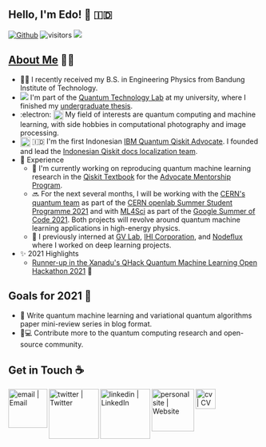 ## Hello, I'm Edo! 👋 🇮🇩
[![Github](https://img.shields.io/github/followers/eraraya-ricardo?label=Follow&style=social)](https://github.com/eraraya-ricardo)
![visitors](https://visitor-badge.laobi.icu/badge?page_id=eraraya-ricardo.eraraya-ricardo)
![](https://github.com/eraraya-ricardo/profile-page/blob/master/assets/media/qp_mle_img.png)
## [About Me](https://eraraya-ricardo.me/) :man_technologist:
- :man_student: I recently received my B.S. in Engineering Physics from Bandung Institute of Technology.
- <img src="https://render.githubusercontent.com/render/math?math=|\Psi\text{>}"> I'm part of the [Quantum Technology Lab](http://qlab.itb.ac.id/index.html) at my university, where I finished my [undergraduate thesis](https://github.com/eraraya-ricardo/quantum_image_classifier).
- :electron: <img align="top" alt="dnn" width="20px" src="https://github.com/eraraya-ricardo/eraraya-ricardo/blob/main/dnn.png"> My field of interests are quantum computing and machine learning, with side hobbies in computational photography and image processing.
- <img align="center" alt="Qiskit" width="20px" src="https://upload.wikimedia.org/wikipedia/commons/5/51/Qiskit-Logo.svg"> 🇮🇩 I'm the first Indonesian [IBM Quantum Qiskit Advocate](https://qiskit.org/advocates/). I founded and lead the [Indonesian Qiskit docs localization team](https://github.com/qiskit-community/qiskit-translations).
- 📃 Experience
  - 🔭 I'm currently working on reproducing quantum machine learning research in the [Qiskit Textbook](https://qiskit.org/textbook/content/ch-ex/) for the [Advocate Mentorship Program](https://github.com/qiskit-community/qiskit-advocate-mentorship-program).
  - 🔜 For the next several months, I will be working with the [CERN's quantum team](https://openlab.cern/quantum) as part of the [CERN openlab Summer Student Programme 2021](https://openlab.cern/education) and with [ML4Sci](https://ml4sci.org/) as part of the [Google Summer of Code 2021](https://summerofcode.withgoogle.com/projects/#5612096894533632). Both projects will revolve around quantum machine learning applications in high-energy physics.
  - 💼 I previously interned at [GV Lab](http://web.tuat.ac.jp/~gvlab/), [IHI Corporation](https://www.ihi.co.jp/en/), and [Nodeflux](https://www.nodeflux.io/) where I worked on deep learning projects.
- ✨ 2021 Highlights
  - [Runner-up in the Xanadu's QHack Quantum Machine Learning Open Hackathon 2021](https://github.com/eraraya-ricardo/qhack-2021-openproject) 🥈

## Goals for 2021 🥅
- 📝 Write quantum machine learning and variational quantum algorithms paper mini-review series in blog format.
- 🔬💻 Contribute more to the quantum computing research and open-source community.

## Get in Touch ☕
[<img align="left" alt="email | Email" width="78px" src="https://img.shields.io/badge/Email-D14836?style=for-the-badge&logo=minutemailer&logoColor=white" />][email]
[<img align="left" alt="twitter | Twitter" width="100px" src="https://img.shields.io/badge/Twitter-1DA1F2?style=for-the-badge&logo=twitter&logoColor=white" />][twitter]
[<img align="left" alt="linkedin | LinkedIn" width="100px" src="https://img.shields.io/badge/LinkedIn-0077B5?style=for-the-badge&logo=linkedin&logoColor=white" />][linkedin]
[<img align="left" alt="personal site | Website" width="85px" src="https://img.shields.io/badge/Website-4A154B?style=for-the-badge" />][personal site]
[<img align="left" alt="cv | CV" width="40px" src="https://img.shields.io/badge/CV-8964bd?style=for-the-badge" />][cv]


[twitter]: https://twitter.com/eraraya_ricardo
[linkedin]: https://www.linkedin.com/in/eraraya-ricardo/
[email]: mailto:erarayaricardo.m@students.itb.ac.id
[personal site]: https://eraraya-ricardo.me/
[cv]: https://raw.githubusercontent.com/eraraya-ricardo/profile-page/master/static/uploads/cv.pdf


<!---
[<img align="left" alt="email | Email" width="30px" src="https://www.svgrepo.com/show/32285/email.svg" />][email]
[<img align="left" alt="linkedin | LinkedIn" width="30px" src="https://cdn.jsdelivr.net/npm/simple-icons@v3/icons/linkedin.svg" />][linkedin]
[<img align="left" alt="twitter | Twitter" width="30px" src="https://cdn.jsdelivr.net/npm/simple-icons@3.13.0/icons/twitter.svg" />][twitter]
[<img align="left" alt="personal page | Website" width="30px" src="https://pic.onlinewebfonts.com/svg/img_529063.png" />][personal page]
--->
